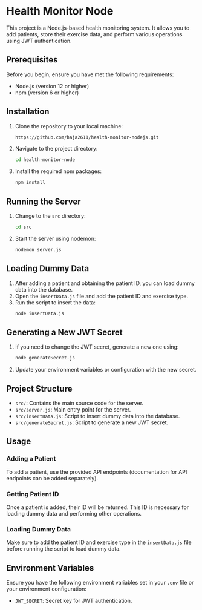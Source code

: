 

# Health Monitor Node

This project is a Node.js-based health monitoring system. It allows you to add patients, store their exercise data, and perform various operations using JWT authentication.

## Prerequisites

Before you begin, ensure you have met the following requirements:

- Node.js (version 12 or higher)
- npm (version 6 or higher)

## Installation

1. Clone the repository to your local machine:
    ```sh
    https://github.com/haja2611/health-monitor-nodejs.git
    ```

2. Navigate to the project directory:
    ```sh
    cd health-monitor-node
    ```

3. Install the required npm packages:
    ```sh
    npm install
    ```

## Running the Server

1. Change to the `src` directory:
    ```sh
    cd src
    ```

2. Start the server using nodemon:
    ```sh
    nodemon server.js
    ```

## Loading Dummy Data

1. After adding a patient and obtaining the patient ID, you can load dummy data into the database.
2. Open the `insertData.js` file and add the patient ID and exercise type.
3. Run the script to insert the data:
    ```sh
    node insertData.js
    ```

## Generating a New JWT Secret

1. If you need to change the JWT secret, generate a new one using:
    ```sh
    node generateSecret.js
    ```

2. Update your environment variables or configuration with the new secret.

## Project Structure

- `src/`: Contains the main source code for the server.
- `src/server.js`: Main entry point for the server.
- `src/insertData.js`: Script to insert dummy data into the database.
- `src/generateSecret.js`: Script to generate a new JWT secret.

## Usage

### Adding a Patient

To add a patient, use the provided API endpoints (documentation for API endpoints can be added separately).

### Getting Patient ID

Once a patient is added, their ID will be returned. This ID is necessary for loading dummy data and performing other operations.

### Loading Dummy Data

Make sure to add the patient ID and exercise type in the `insertData.js` file before running the script to load dummy data.

## Environment Variables

Ensure you have the following environment variables set in your `.env` file or your environment configuration:

- `JWT_SECRET`: Secret key for JWT authentication.



